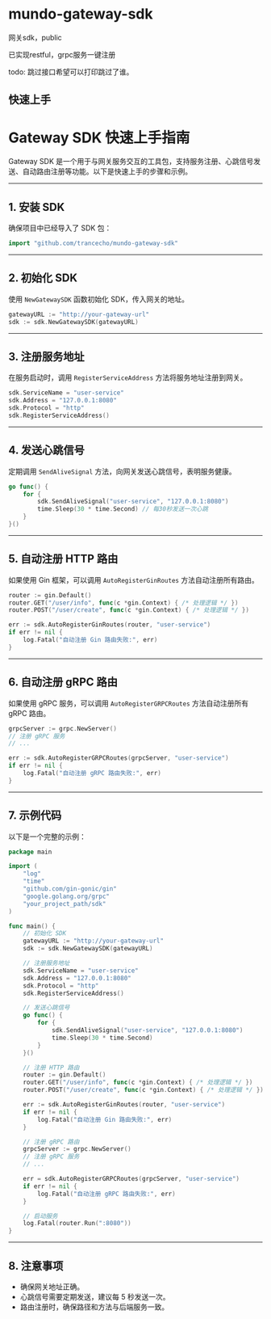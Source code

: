 # mundo-gateway-sdk
网关sdk，public

已实现restful，grpc服务一键注册

todo: 跳过接口希望可以打印跳过了谁。

## 快速上手

# Gateway SDK 快速上手指南

Gateway SDK 是一个用于与网关服务交互的工具包，支持服务注册、心跳信号发送、自动路由注册等功能。以下是快速上手的步骤和示例。

---

## 1. 安装 SDK
确保项目中已经导入了 SDK 包：

```go
import "github.com/trancecho/mundo-gateway-sdk"
```

---

## 2. 初始化 SDK
使用 `NewGatewaySDK` 函数初始化 SDK，传入网关的地址。

```go
gatewayURL := "http://your-gateway-url"
sdk := sdk.NewGatewaySDK(gatewayURL)
```

---

## 3. 注册服务地址
在服务启动时，调用 `RegisterServiceAddress` 方法将服务地址注册到网关。

```go
sdk.ServiceName = "user-service"
sdk.Address = "127.0.0.1:8080"
sdk.Protocol = "http"
sdk.RegisterServiceAddress()
```

---

## 4. 发送心跳信号
定期调用 `SendAliveSignal` 方法，向网关发送心跳信号，表明服务健康。

```go
go func() {
    for {
        sdk.SendAliveSignal("user-service", "127.0.0.1:8080")
        time.Sleep(30 * time.Second) // 每30秒发送一次心跳
    }
}()
```

---

## 5. 自动注册 HTTP 路由
如果使用 Gin 框架，可以调用 `AutoRegisterGinRoutes` 方法自动注册所有路由。

```go
router := gin.Default()
router.GET("/user/info", func(c *gin.Context) { /* 处理逻辑 */ })
router.POST("/user/create", func(c *gin.Context) { /* 处理逻辑 */ })

err := sdk.AutoRegisterGinRoutes(router, "user-service")
if err != nil {
    log.Fatal("自动注册 Gin 路由失败:", err)
}
```

---

## 6. 自动注册 gRPC 路由
如果使用 gRPC 服务，可以调用 `AutoRegisterGRPCRoutes` 方法自动注册所有 gRPC 路由。

```go
grpcServer := grpc.NewServer()
// 注册 gRPC 服务
// ...

err := sdk.AutoRegisterGRPCRoutes(grpcServer, "user-service")
if err != nil {
    log.Fatal("自动注册 gRPC 路由失败:", err)
}
```

---

## 7. 示例代码
以下是一个完整的示例：

```go
package main

import (
	"log"
	"time"
	"github.com/gin-gonic/gin"
	"google.golang.org/grpc"
	"your_project_path/sdk"
)

func main() {
	// 初始化 SDK
	gatewayURL := "http://your-gateway-url"
	sdk := sdk.NewGatewaySDK(gatewayURL)

	// 注册服务地址
	sdk.ServiceName = "user-service"
	sdk.Address = "127.0.0.1:8080"
	sdk.Protocol = "http"
	sdk.RegisterServiceAddress()

	// 发送心跳信号
	go func() {
		for {
			sdk.SendAliveSignal("user-service", "127.0.0.1:8080")
			time.Sleep(30 * time.Second)
		}
	}()

	// 注册 HTTP 路由
	router := gin.Default()
	router.GET("/user/info", func(c *gin.Context) { /* 处理逻辑 */ })
	router.POST("/user/create", func(c *gin.Context) { /* 处理逻辑 */ })

	err := sdk.AutoRegisterGinRoutes(router, "user-service")
	if err != nil {
		log.Fatal("自动注册 Gin 路由失败:", err)
	}

	// 注册 gRPC 路由
	grpcServer := grpc.NewServer()
	// 注册 gRPC 服务
	// ...

	err = sdk.AutoRegisterGRPCRoutes(grpcServer, "user-service")
	if err != nil {
		log.Fatal("自动注册 gRPC 路由失败:", err)
	}

	// 启动服务
	log.Fatal(router.Run(":8080"))
}
```

---

## 8. 注意事项
- 确保网关地址正确。
- 心跳信号需要定期发送，建议每 5 秒发送一次。
- 路由注册时，确保路径和方法与后端服务一致。
